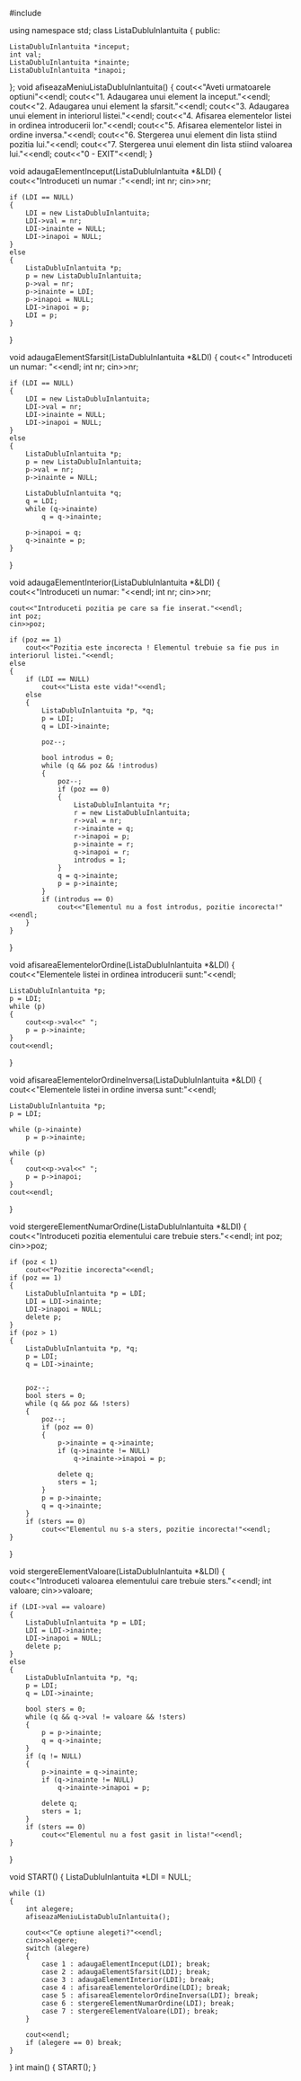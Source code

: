 #include <iostream>

using namespace std;
class ListaDubluInlantuita
{
    public:

    ListaDubluInlantuita *inceput;
    int val;
    ListaDubluInlantuita *inainte;
    ListaDubluInlantuita *inapoi;



};
void afiseazaMeniuListaDubluInlantuita()
{
    cout<<"Aveti urmatoarele optiuni"<<endl;
    cout<<"1. Adaugarea unui element la inceput."<<endl;
    cout<<"2. Adaugarea unui element la sfarsit."<<endl;
    cout<<"3. Adaugarea unui element in interiorul listei."<<endl;
    cout<<"4. Afisarea elementelor listei in ordinea introducerii lor."<<endl;
    cout<<"5. Afisarea elementelor listei in ordine inversa."<<endl;
    cout<<"6. Stergerea unui element din lista stiind pozitia lui."<<endl;
    cout<<"7. Stergerea unui element din lista stiind valoarea lui."<<endl;
    cout<<"0 - EXIT"<<endl;
}

void adaugaElementInceput(ListaDubluInlantuita *&LDI)
{
    cout<<"Introduceti un numar :"<<endl;
    int nr;
    cin>>nr;

    if (LDI == NULL)
    {
        LDI = new ListaDubluInlantuita;
        LDI->val = nr;
        LDI->inainte = NULL;
        LDI->inapoi = NULL;
    }
    else
    {
        ListaDubluInlantuita *p;
        p = new ListaDubluInlantuita;
        p->val = nr;
        p->inainte = LDI;
        p->inapoi = NULL;
        LDI->inapoi = p;
        LDI = p;
    }
}

void adaugaElementSfarsit(ListaDubluInlantuita *&LDI)
{
    cout<<" Introduceti un numar: "<<endl;
    int nr;
    cin>>nr;

    if (LDI == NULL)
    {
        LDI = new ListaDubluInlantuita;
        LDI->val = nr;
        LDI->inainte = NULL;
        LDI->inapoi = NULL;
    }
    else
    {
        ListaDubluInlantuita *p;
        p = new ListaDubluInlantuita;
        p->val = nr;
        p->inainte = NULL;

        ListaDubluInlantuita *q;
        q = LDI;
        while (q->inainte)
            q = q->inainte;

        p->inapoi = q;
        q->inainte = p;
    }
}

void adaugaElementInterior(ListaDubluInlantuita *&LDI)
{
    cout<<"Introduceti un numar: "<<endl;
    int nr;
    cin>>nr;

    cout<<"Introduceti pozitia pe care sa fie inserat."<<endl;
    int poz;
    cin>>poz;

    if (poz == 1)
        cout<<"Pozitia este incorecta ! Elementul trebuie sa fie pus in interiorul listei."<<endl;
    else
    {
        if (LDI == NULL)
            cout<<"Lista este vida!"<<endl;
        else
        {
            ListaDubluInlantuita *p, *q;
            p = LDI;
            q = LDI->inainte;

            poz--;

            bool introdus = 0;
            while (q && poz && !introdus)
            {
                poz--;
                if (poz == 0)
                {
                    ListaDubluInlantuita *r;
                    r = new ListaDubluInlantuita;
                    r->val = nr;
                    r->inainte = q;
                    r->inapoi = p;
                    p->inainte = r;
                    q->inapoi = r;
                    introdus = 1;
                }
                q = q->inainte;
                p = p->inainte;
            }
            if (introdus == 0)
                cout<<"Elementul nu a fost introdus, pozitie incorecta!"<<endl;
        }
    }
}

void afisareaElementelorOrdine(ListaDubluInlantuita *&LDI)
{
    cout<<"Elementele listei in ordinea introducerii sunt:"<<endl;

    ListaDubluInlantuita *p;
    p = LDI;
    while (p)
    {
        cout<<p->val<<" ";
        p = p->inainte;
    }
    cout<<endl;
}

void afisareaElementelorOrdineInversa(ListaDubluInlantuita *&LDI)
{
    cout<<"Elementele listei in ordine inversa sunt:"<<endl;

    ListaDubluInlantuita *p;
    p = LDI;

    while (p->inainte)
        p = p->inainte;

    while (p)
    {
        cout<<p->val<<" ";
        p = p->inapoi;
    }
    cout<<endl;
}

void stergereElementNumarOrdine(ListaDubluInlantuita *&LDI)
{
    cout<<"Introduceti pozitia elementului care trebuie sters."<<endl;
    int poz;
    cin>>poz;

    if (poz < 1)
        cout<<"Pozitie incorecta"<<endl;
    if (poz == 1)
    {
        ListaDubluInlantuita *p = LDI;
        LDI = LDI->inainte;
        LDI->inapoi = NULL;
        delete p;
    }
    if (poz > 1)
    {
        ListaDubluInlantuita *p, *q;
        p = LDI;
        q = LDI->inainte;


        poz--;
        bool sters = 0;
        while (q && poz && !sters)
        {
            poz--;
            if (poz == 0)
            {
                p->inainte = q->inainte;
                if (q->inainte != NULL)
                    q->inainte->inapoi = p;

                delete q;
                sters = 1;
            }
            p = p->inainte;
            q = q->inainte;
        }
        if (sters == 0)
            cout<<"Elementul nu s-a sters, pozitie incorecta!"<<endl;
    }
}

void stergereElementValoare(ListaDubluInlantuita *&LDI)
{
    cout<<"Introduceti valoarea elementului care trebuie sters."<<endl;
    int valoare;
    cin>>valoare;

    if (LDI->val == valoare)
    {
        ListaDubluInlantuita *p = LDI;
        LDI = LDI->inainte;
        LDI->inapoi = NULL;
        delete p;
    }
    else
    {
        ListaDubluInlantuita *p, *q;
        p = LDI;
        q = LDI->inainte;

        bool sters = 0;
        while (q && q->val != valoare && !sters)
        {
            p = p->inainte;
            q = q->inainte;
        }
        if (q != NULL)
        {
            p->inainte = q->inainte;
            if (q->inainte != NULL)
                q->inainte->inapoi = p;

            delete q;
            sters = 1;
        }
        if (sters == 0)
            cout<<"Elementul nu a fost gasit in lista!"<<endl;
    }
}

void START()
{
    ListaDubluInlantuita *LDI = NULL;

    while (1)
    {
        int alegere;
        afiseazaMeniuListaDubluInlantuita();

        cout<<"Ce optiune alegeti?"<<endl;
        cin>>alegere;
        switch (alegere)
        {
            case 1 : adaugaElementInceput(LDI); break;
            case 2 : adaugaElementSfarsit(LDI); break;
            case 3 : adaugaElementInterior(LDI); break;
            case 4 : afisareaElementelorOrdine(LDI); break;
            case 5 : afisareaElementelorOrdineInversa(LDI); break;
            case 6 : stergereElementNumarOrdine(LDI); break;
            case 7 : stergereElementValoare(LDI); break;
        }

        cout<<endl;
        if (alegere == 0) break;
    }
}
int main()
{
    START();
}
